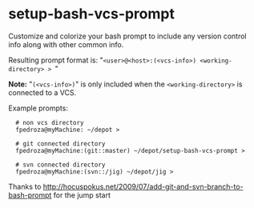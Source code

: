 # setup-bash-vcs-prompt
Customize and colorize your bash prompt to include any version control info along with other common info.

Resulting prompt format is: "`<user>@<host>:(<vcs-info>) <working-directory> > `"

**Note:** "`(<vcs-info>)`" is only included when the `<working-directory>` is connected to a VCS.

Example prompts:
```
  # non vcs directory
  fpedroza@myMachine: ~/depot > 

  # git connected directory
  fpedroza@myMachine:(git::master) ~/depot/setup-bash-vcs-prompt > 

  # svn connected directory
  fpedroza@myMachine:(svn::/jig) ~/depot/jig > 
```

Thanks to http://hocuspokus.net/2009/07/add-git-and-svn-branch-to-bash-prompt for the jump start
